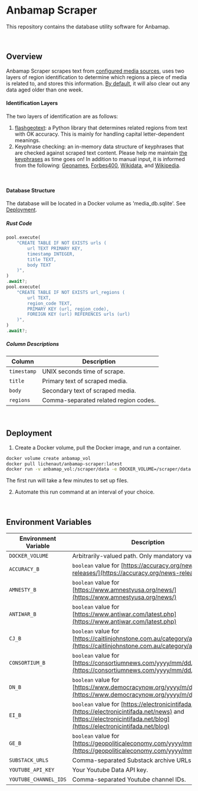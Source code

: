 # Anbamap Scraper

This repository contains the database utility software for Anbamap.

&nbsp;

## Overview

Anbamap Scraper scrapes text from [configured media sources](#environment-variables), uses two layers of region identification to determine which regions a piece of media is related to, and stores this information. [By default](#environment-variables), it will also clear out any data aged older than one week.

#### Identification Layers

The two layers of identification are as follows:

1. [flashgeotext](https://github.com/iwpnd/flashgeotext): a Python library that determines related regions from text with OK accuracy. This is mainly for handling capital letter-dependent meanings.
2. Keyphrase checking: an in-memory data structure of keyphrases that are checked against scraped text content. Please help me maintain [the keyphrases](https://github.com/lichenaut/anbamap-scraper/blob/main/src/scrape/region.rs) as time goes on! In addition to manual input, it is informed from the following: [Geonames](https://download.geonames.org/export/dump/), [Forbes400](https://forbes400.onrender.com/api/forbes400/getAllBillionaires), [Wikidata](https://www.wikidata.org/wiki/Wikidata:Main_Page), and [Wikipedia](https://en.wikipedia.org/w/api.php?action=query&prop=revisions&rvprop=content&rvslots=main&format=json&titles=List_of_largest_private_non-governmental_companies_by_revenue).

&nbsp;

#### Database Structure

The database will be located in a Docker volume as 'media_db.sqlite'. See [Deployment](#deployment).

##### Rust Code

```rust
pool.execute(
    "CREATE TABLE IF NOT EXISTS urls (
        url TEXT PRIMARY KEY,
        timestamp INTEGER,
        title TEXT,
        body TEXT
    )",
)
.await?;
pool.execute(
    "CREATE TABLE IF NOT EXISTS url_regions (
        url TEXT,
        region_code TEXT,
        PRIMARY KEY (url, region_code),
        FOREIGN KEY (url) REFERENCES urls (url)
    )",
)
.await?;
```

##### Column Descriptions

| Column      | Description                           |
| ----------- | ------------------------------------- |
| `timestamp` | UNIX seconds time of scrape.          |
| `title`     | Primary text of scraped media.        |
| `body`      | Secondary text of scraped media.      |
| `regions`   | Comma-separated related region codes. |

&nbsp;

## Deployment

1. Create a Docker volume, pull the Docker image, and run a container.

```bash
docker volume create anbamap_vol
docker pull lichenaut/anbamap-scraper:latest
docker run -v anbamap_vol:/scraper/data -e DOCKER_VOLUME=/scraper/data image-id
```

The first run will take a few minutes to set up files.

2. Automate this run command at an interval of your choice.

&nbsp;

## Environment Variables

| Environment Variable  | Description                                                                                                                                                                   |
| --------------------- | ----------------------------------------------------------------------------------------------------------------------------------------------------------------------------- |
| `DOCKER_VOLUME`       | Arbitrarily-valued path. Only mandatory variable.                                                                                                                             |
| `ACCURACY_B`          | `boolean` value for [https://accuracy.org/news-releases/](https://accuracy.org/news-releases/)                                                                                |
| `AMNESTY_B`           | `boolean` value for [https://www.amnestyusa.org/news/](https://www.amnestyusa.org/news/)                                                                                      |
| `ANTIWAR_B`           | `boolean` value for [https://www.antiwar.com/latest.php](https://www.antiwar.com/latest.php)                                                                                  |
| `CJ_B`                | `boolean` value for [https://caitlinjohnstone.com.au/category/article/](https://caitlinjohnstone.com.au/category/article/)                                                    |
| `CONSORTIUM_B`        | `boolean` value for [https://consortiumnews.com/yyyy/mm/dd/](https://consortiumnews.com/yyyy/mm/dd/)                                                                          |
| `DN_B`                | `boolean` value for [https://www.democracynow.org/yyyy/m/d/headlines](https://www.democracynow.org/yyyy/m/d/headlines)                                                        |
| `EI_B`                | `boolean` value for [https://electronicintifada.net/news](https://electronicintifada.net/news) and [https://electronicintifada.net/blog](https://electronicintifada.net/blog) |
| `GE_B`                | `boolean` value for [https://geopoliticaleconomy.com/yyyy/mm/dd/](https://geopoliticaleconomy.com/yyyy/mm/dd/)                                                                |
| `SUBSTACK_URLS`       | Comma-separated Substack archive URLs                                                                                                                                         |
| `YOUTUBE_API_KEY`     | Your Youtube Data API key.                                                                                                                                                    |
| `YOUTUBE_CHANNEL_IDS` | Comma-separated Youtube channel IDs.                                                                                                                                          |
